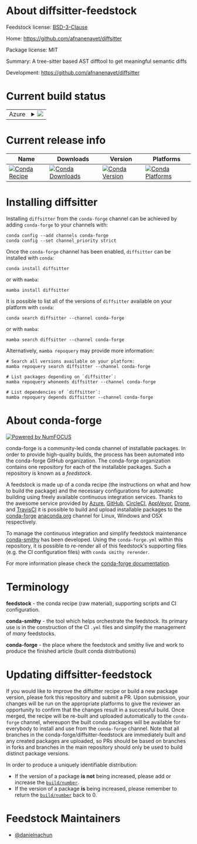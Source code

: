 About diffsitter-feedstock
==========================

Feedstock license: [BSD-3-Clause](https://github.com/conda-forge/diffsitter-feedstock/blob/main/LICENSE.txt)

Home: https://github.com/afnanenayet/diffsitter

Package license: MIT

Summary: A tree-sitter based AST difftool to get meaningful semantic diffs

Development: https://github.com/afnanenayet/diffsitter

Current build status
====================


<table>
    
  <tr>
    <td>Azure</td>
    <td>
      <details>
        <summary>
          <a href="https://dev.azure.com/conda-forge/feedstock-builds/_build/latest?definitionId=23644&branchName=main">
            <img src="https://dev.azure.com/conda-forge/feedstock-builds/_apis/build/status/diffsitter-feedstock?branchName=main">
          </a>
        </summary>
        <table>
          <thead><tr><th>Variant</th><th>Status</th></tr></thead>
          <tbody><tr>
              <td>linux_64</td>
              <td>
                <a href="https://dev.azure.com/conda-forge/feedstock-builds/_build/latest?definitionId=23644&branchName=main">
                  <img src="https://dev.azure.com/conda-forge/feedstock-builds/_apis/build/status/diffsitter-feedstock?branchName=main&jobName=linux&configuration=linux%20linux_64_" alt="variant">
                </a>
              </td>
            </tr><tr>
              <td>linux_aarch64</td>
              <td>
                <a href="https://dev.azure.com/conda-forge/feedstock-builds/_build/latest?definitionId=23644&branchName=main">
                  <img src="https://dev.azure.com/conda-forge/feedstock-builds/_apis/build/status/diffsitter-feedstock?branchName=main&jobName=linux&configuration=linux%20linux_aarch64_" alt="variant">
                </a>
              </td>
            </tr><tr>
              <td>linux_ppc64le</td>
              <td>
                <a href="https://dev.azure.com/conda-forge/feedstock-builds/_build/latest?definitionId=23644&branchName=main">
                  <img src="https://dev.azure.com/conda-forge/feedstock-builds/_apis/build/status/diffsitter-feedstock?branchName=main&jobName=linux&configuration=linux%20linux_ppc64le_" alt="variant">
                </a>
              </td>
            </tr><tr>
              <td>osx_64</td>
              <td>
                <a href="https://dev.azure.com/conda-forge/feedstock-builds/_build/latest?definitionId=23644&branchName=main">
                  <img src="https://dev.azure.com/conda-forge/feedstock-builds/_apis/build/status/diffsitter-feedstock?branchName=main&jobName=osx&configuration=osx%20osx_64_" alt="variant">
                </a>
              </td>
            </tr><tr>
              <td>osx_arm64</td>
              <td>
                <a href="https://dev.azure.com/conda-forge/feedstock-builds/_build/latest?definitionId=23644&branchName=main">
                  <img src="https://dev.azure.com/conda-forge/feedstock-builds/_apis/build/status/diffsitter-feedstock?branchName=main&jobName=osx&configuration=osx%20osx_arm64_" alt="variant">
                </a>
              </td>
            </tr><tr>
              <td>win_64</td>
              <td>
                <a href="https://dev.azure.com/conda-forge/feedstock-builds/_build/latest?definitionId=23644&branchName=main">
                  <img src="https://dev.azure.com/conda-forge/feedstock-builds/_apis/build/status/diffsitter-feedstock?branchName=main&jobName=win&configuration=win%20win_64_" alt="variant">
                </a>
              </td>
            </tr>
          </tbody>
        </table>
      </details>
    </td>
  </tr>
</table>

Current release info
====================

| Name | Downloads | Version | Platforms |
| --- | --- | --- | --- |
| [![Conda Recipe](https://img.shields.io/badge/recipe-diffsitter-green.svg)](https://anaconda.org/conda-forge/diffsitter) | [![Conda Downloads](https://img.shields.io/conda/dn/conda-forge/diffsitter.svg)](https://anaconda.org/conda-forge/diffsitter) | [![Conda Version](https://img.shields.io/conda/vn/conda-forge/diffsitter.svg)](https://anaconda.org/conda-forge/diffsitter) | [![Conda Platforms](https://img.shields.io/conda/pn/conda-forge/diffsitter.svg)](https://anaconda.org/conda-forge/diffsitter) |

Installing diffsitter
=====================

Installing `diffsitter` from the `conda-forge` channel can be achieved by adding `conda-forge` to your channels with:

```
conda config --add channels conda-forge
conda config --set channel_priority strict
```

Once the `conda-forge` channel has been enabled, `diffsitter` can be installed with `conda`:

```
conda install diffsitter
```

or with `mamba`:

```
mamba install diffsitter
```

It is possible to list all of the versions of `diffsitter` available on your platform with `conda`:

```
conda search diffsitter --channel conda-forge
```

or with `mamba`:

```
mamba search diffsitter --channel conda-forge
```

Alternatively, `mamba repoquery` may provide more information:

```
# Search all versions available on your platform:
mamba repoquery search diffsitter --channel conda-forge

# List packages depending on `diffsitter`:
mamba repoquery whoneeds diffsitter --channel conda-forge

# List dependencies of `diffsitter`:
mamba repoquery depends diffsitter --channel conda-forge
```


About conda-forge
=================

[![Powered by
NumFOCUS](https://img.shields.io/badge/powered%20by-NumFOCUS-orange.svg?style=flat&colorA=E1523D&colorB=007D8A)](https://numfocus.org)

conda-forge is a community-led conda channel of installable packages.
In order to provide high-quality builds, the process has been automated into the
conda-forge GitHub organization. The conda-forge organization contains one repository
for each of the installable packages. Such a repository is known as a *feedstock*.

A feedstock is made up of a conda recipe (the instructions on what and how to build
the package) and the necessary configurations for automatic building using freely
available continuous integration services. Thanks to the awesome service provided by
[Azure](https://azure.microsoft.com/en-us/services/devops/), [GitHub](https://github.com/),
[CircleCI](https://circleci.com/), [AppVeyor](https://www.appveyor.com/),
[Drone](https://cloud.drone.io/welcome), and [TravisCI](https://travis-ci.com/)
it is possible to build and upload installable packages to the
[conda-forge](https://anaconda.org/conda-forge) [anaconda.org](https://anaconda.org/)
channel for Linux, Windows and OSX respectively.

To manage the continuous integration and simplify feedstock maintenance
[conda-smithy](https://github.com/conda-forge/conda-smithy) has been developed.
Using the ``conda-forge.yml`` within this repository, it is possible to re-render all of
this feedstock's supporting files (e.g. the CI configuration files) with ``conda smithy rerender``.

For more information please check the [conda-forge documentation](https://conda-forge.org/docs/).

Terminology
===========

**feedstock** - the conda recipe (raw material), supporting scripts and CI configuration.

**conda-smithy** - the tool which helps orchestrate the feedstock.
                   Its primary use is in the construction of the CI ``.yml`` files
                   and simplify the management of *many* feedstocks.

**conda-forge** - the place where the feedstock and smithy live and work to
                  produce the finished article (built conda distributions)


Updating diffsitter-feedstock
=============================

If you would like to improve the diffsitter recipe or build a new
package version, please fork this repository and submit a PR. Upon submission,
your changes will be run on the appropriate platforms to give the reviewer an
opportunity to confirm that the changes result in a successful build. Once
merged, the recipe will be re-built and uploaded automatically to the
`conda-forge` channel, whereupon the built conda packages will be available for
everybody to install and use from the `conda-forge` channel.
Note that all branches in the conda-forge/diffsitter-feedstock are
immediately built and any created packages are uploaded, so PRs should be based
on branches in forks and branches in the main repository should only be used to
build distinct package versions.

In order to produce a uniquely identifiable distribution:
 * If the version of a package **is not** being increased, please add or increase
   the [``build/number``](https://docs.conda.io/projects/conda-build/en/latest/resources/define-metadata.html#build-number-and-string).
 * If the version of a package **is** being increased, please remember to return
   the [``build/number``](https://docs.conda.io/projects/conda-build/en/latest/resources/define-metadata.html#build-number-and-string)
   back to 0.

Feedstock Maintainers
=====================

* [@danielnachun](https://github.com/danielnachun/)

